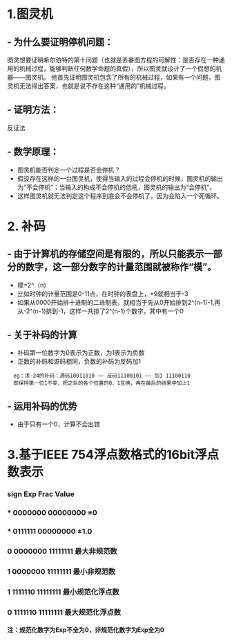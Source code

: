 # 1.图灵机
## - 为什么要证明停机问题：
图灵想要证明希尔伯特的第十问题（也就是丢番图方程的可解性：是否存在一种通用的机械过程，能够判断任何数学命题的真假），所以图灵就设计了一个假想的机器——图灵机。
他首先证明图灵机包含了所有的机械过程，如果有一个问题，图灵机无法得出答案，也就是说不存在这种“通用的”机械过程。
## - 证明方法：
反证法
## - 数学原理：
  - 图灵机能否判定一个过程是否会停机？
  - 假设存在这样的一台图灵机，使得当输入的过程会停机的时候，图灵机的输出为“不会停机”；当输入的构成不会停机的低吼，图灵机的输出为“会停机”。
  - 这样图灵机就无法判定这个程序到底会不会停机了，因为会陷入一个死循环。
# 2. 补码
## - 由于计算机的存储空间是有限的，所以只能表示一部分的数字，这一部分数字的计量范围就被称作“模”。
  - 模=2^（n）
  - 比如时钟的计量范围是0-11点，在时钟的表盘上，+9就相当于-3
  - 如果从0000开始排十进制的二进制表，就相当于先从0开始排到2^(n-1)-1,再从-2^(n-1)排到-1，这样一共排了2^(n-1)个数字，其中有一个0
## - 关于补码的计算
  - 补码第一位数字为0表示为正数，为1表示为负数
  - 正数的补码和源码相同，负数的补码为反码加1
  ```
    eg：求-24的补码：源码10011010 —— 反码11100101 —— 加1 11100110
    即保持第一位1不变，把之后的各个位置的0、1互换，再在最后的结果中加上1
  ```
## - 运用补码的优势
  - 由于只有一个0，计算不会出错
# 3.基于IEEE 754浮点数格式的16bit浮点数表示
###        sign     Exp       Frac      Value
###         *       0000000  00000000   ±0
###         *       0111111  00000000   ±1.0
###         0       0000000  11111111   最大非规范数
###         1       0000000  11111111   最小非规范数
###         1       1111110  11111111   最小规范化浮点数
###         0       1111110  11111111   最大规范化浮点数
#### 注：规范化数字为Exp不全为0，非规范化数字为Exp全为0
